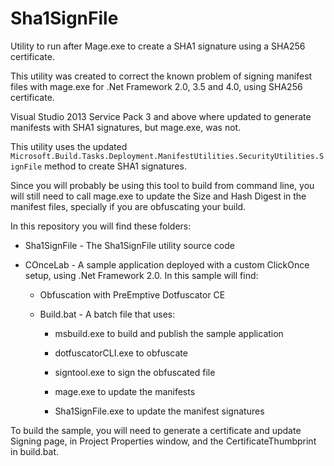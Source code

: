 # Sha1SignFile
Utility to run after Mage.exe to create a SHA1 signature using a SHA256 certificate.

This utility was created to correct the known problem of signing manifest files with mage.exe for .Net Framework 2.0, 3.5 and 4.0, using SHA256 certificate.

Visual Studio 2013 Service Pack 3 and above where updated to generate manifests with SHA1 signatures, but mage.exe, was not.

This utility uses the updated `Microsoft.Build.Tasks.Deployment.ManifestUtilities.SecurityUtilities.SignFile` method to create SHA1 signatures.

Since you will probably be using this tool to build from command line, you will still need to call mage.exe to update the Size and Hash Digest in the manifest files, specially if you are obfuscating your build.

In this repository you will find these folders:

* Sha1SignFile - The Sha1SignFile utility source code
    
* COnceLab - A sample application deployed with a custom ClickOnce setup, using .Net Framework 2.0. In this sample will find:
    
    * Obfuscation with PreEmptive Dotfuscator CE

    * Build.bat - A batch file that uses:
    
        * msbuild.exe to build and publish the sample application

        * dotfuscatorCLI.exe to obfuscate

        * signtool.exe to sign the obfuscated file

        * mage.exe to update the manifests

        * Sha1SignFile.exe to update the manifest signatures

To build the sample, you will need to generate a certificate and update Signing page, in Project Properties window, and the CertificateThumbprint in build.bat.